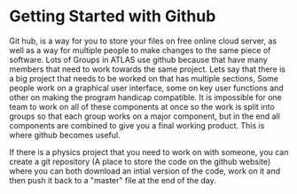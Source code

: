 # Getting Started with Github

Git hub, is a way for you to store your files on free online cloud server, as well as a way for multiple people
to make changes to the same piece of software. Lots of Groups in ATLAS use github because that have many members that need
to work towards the same project. Lets say that there is a big project that needs to be worked on that has multiple sections,
Some people work on a graphical user interface, some on key user functions and other on making the program handicap compatible.
It is impossible for one team to work on all of these components at once so the work is split into groups so that each group
works on a major component, but in the end all components are combined to give you a final working product. This is where
github becomes useful.

If there is a physics project that you need to work on with someone, you can create a git repository
(A place to store the code on the github website) where you can both download an intial version of the code, work on it
and then push it back to a "master" file at the end of the day.

